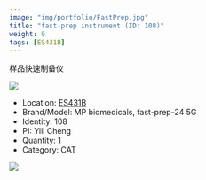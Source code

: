 ```yaml
---
image: "img/portfolio/FastPrep.jpg"
title: "fast-prep instrument (ID: 108)"
weight: 0
tags: [ES431B]
---
```


样品快速制备仪

<!--more-->

![](../../img/portfolio/FastPrep.jpg)

- Location: [ES431B](../../tags/es431b)
- Brand/Model: MP biomedicals, fast-prep-24 5G
- Identity: 108
- PI: Yili Cheng
- Quantity: 1
- Category: CAT





![](../../img/portfolio/fastprep_manual.jpg)
